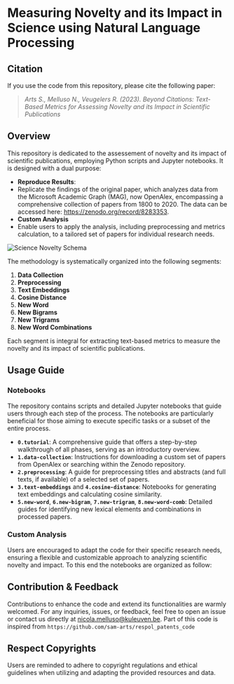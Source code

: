 # Measuring Novelty and its Impact in Science using Natural Language Processing

## Citation

If you use the code from this repository, please cite the following paper: 
 > *Arts S., Melluso N., Veugelers R. (2023). Beyond Citations: Text-Based Metrics for Assessing Novelty and its Impact in Scientific Publications*

## Overview

This repository is dedicated to the assessement of novelty and its impact of scientific publications, employing Python scripts and Jupyter notebooks. It is designed with a dual purpose:

- **Reproduce Results**:
 - Replicate the findings of the original paper, which analyzes data from the Microsoft Academic Graph (MAG), now OpenAlex, encompassing a comprehensive collection of papers from 1800 to 2020. The data can be accessed here: https://zenodo.org/record/8283353.
- **Custom Analysis**
 - Enable users to apply the analysis, including preprocessing and metrics calculation, to a tailored set of papers for individual research needs.

![Science Novelty Schema](https://github.com/nicolamelluso/science-novelty/blob/main/data/ScienceNovelty-schema.png)

The methodology is systematically organized into the following segments:
1. **Data Collection**
2. **Preprocessing**
3. **Text Embeddings**
4. **Cosine Distance**
5. **New Word**
6. **New Bigrams**
7. **New Trigrams**
8. **New Word Combinations**

Each segment is integral for extracting text-based metrics to measure the novelty and its impact of scientific publications.

## Usage Guide

### Notebooks
The repository contains scripts and detailed Jupyter notebooks that guide users through each step of the process. The notebooks are particularly beneficial for those aiming to execute specific tasks or a subset of the entire process.

- **`0.tutorial`**: A comprehensive guide that offers a step-by-step walkthrough of all phases, serving as an introductory overview.
- **`1.data-collection`**: Instructions for downloading a custom set of papers from OpenAlex or searching within the Zenodo repository.
- **`2.preprocessing`**: A guide for preprocessing titles and abstracts (and full texts, if available) of a selected set of papers.
- **`3.text-embeddings`** and **`4.cosine-distance`**: Notebooks for generating text embeddings and calculating cosine similarity.
- **`5.new-word`**, **`6.new-bigram`**, **`7.new-trigram`**, **`8.new-word-comb`**: Detailed guides for identifying new lexical elements and combinations in processed papers.

### Custom Analysis
Users are encouraged to adapt the code for their specific research needs, ensuring a flexible and customizable approach to analyzing scientific novelty and impact.
To this end the notebooks are organized as follow:

## Contribution & Feedback
Contributions to enhance the code and extend its functionalities are warmly welcomed. For any inquiries, issues, or feedback, feel free to open an issue or contact us directly at nicola.melluso@kuleuven.be.
Part of this code is inspired from `https://github.com/sam-arts/respol_patents_code`

## Respect Copyrights
Users are reminded to adhere to copyright regulations and ethical guidelines when utilizing and adapting the provided resources and data.
